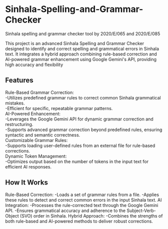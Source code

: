 # Sinhala-Spelling-and-Grammar-Checker
Sinhala spelling and grammar checker tool by 2020/E/065 and 2020/E/085

This project is an advanced Sinhala Spelling and Grammar Checker designed to identify and correct spelling and grammatical errors in Sinhala text. It integrates a hybrid approach combining rule-based correction and AI-powered grammar enhancement using Google Gemini's API, providing high accuracy and flexibility

## **Features**
Rule-Based Grammar Correction:  
-Utilizes predefined grammar rules to correct common Sinhala grammatical mistakes.  
-Efficient for specific, repeatable grammar patterns.  
AI-Powered Enhancement:  
    -Leverages the Google Gemini API for dynamic grammar correction and restructuring.  
    -Supports advanced grammar correction beyond predefined rules, ensuring syntactic and semantic correctness.  
Customizable Grammar Rules:  
    -Supports loading user-defined rules from an external file for rule-based corrections.  
Dynamic Token Management:  
    -Optimizes output based on the number of tokens in the input text for efficient AI responses.  

## **How It Works**
Rule-Based Correction:
    -Loads a set of grammar rules from a file.
    -Applies these rules to detect and correct common errors in the input Sinhala text.
AI Integration:
-Processes the rule-corrected text through the Google Gemini API.
-Ensures grammatical accuracy and adherence to the Subject-Verb-Object (SVO) order in Sinhala.
Hybrid Approach:
-Combines the strengths of both rule-based and AI-powered methods to deliver robust corrections.
